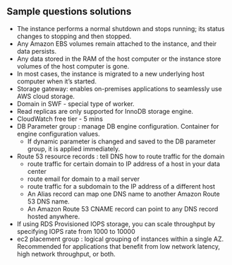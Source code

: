 ## Sample questions solutions

- The instance performs a normal shutdown and stops running; its status changes to stopping and then stopped.
- Any Amazon EBS volumes remain attached to the instance, and their data persists.
- Any data stored in the RAM of the host computer or the instance store volumes of the host computer is gone.
- In most cases, the instance is migrated to a new underlying host computer when it’s started.
- Storage gateway: enables on-premises applications to seamlessly use AWS cloud storage.
- Domain in SWF - special type of worker.
- Read replicas are only supported for InnoDB storage engine.
- CloudWatch free tier - 5 mins
- DB Parameter group : manage DB engine configuration. Container for engine configuration values. 
    - If dynamic parameter is changed and saved to the DB parameter group, it is applied immediately.
- Route 53 resource records : tell DNS how to route traffic for the domain
    - route traffic for certain domain to IP address of a host in your data center
    - route email for domain to a mail server
    - route traffic for a subdomain to the IP address of a different host
    - An Alias record can map one DNS name to another Amazon Route 53 DNS name.
    - An Amazon Route 53 CNAME record can point to any DNS record hosted anywhere.
- If using RDS Provisioned IOPS storage, you can scale throughput by specifying IOPS rate from 1000 to 10000
- ec2 placement group : logical grouping of instances within a single AZ. Recommended for applications that benefit from low network latency, high network throughput, or both.